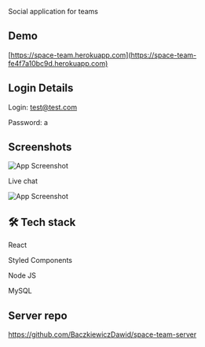 Social application for teams


## Demo

[https://space-team.herokuapp.com](https://space-team-fe4f7a10bc9d.herokuapp.com)

## Login Details

Login: test@test.com

Password: a


## Screenshots

![App Screenshot](https://i.imgur.com/zAJjmdE.png)

Live chat

![App Screenshot](https://i.imgur.com/sqZ9IAU.png)



## 🛠 Tech stack
React

Styled Components

Node JS

MySQL

## Server repo

https://github.com/BaczkiewiczDawid/space-team-server
